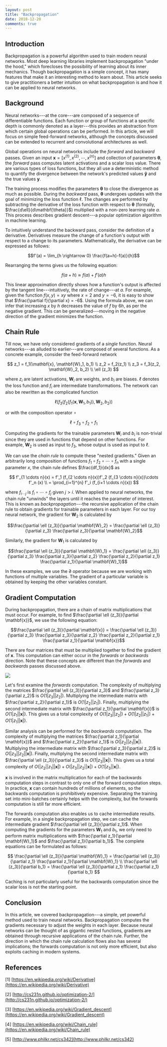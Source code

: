 ```yaml
---
layout: post
title: "Backpropagation"
date: 2018-12-20
comments: true
---
```


## Introduction

Backpropagation is a powerful algorithm used to train modern neural networks. Most deep learning libraries implement backpropagation "under the hood," which forecloses the possibility of learning about its inner mechanics. Though backpropagation is a simple concept, it has many features that make it an interesting method to learn about. This article seeks to give practitioners a better intuition on what backpropagation is and how it can be applied to neural networks.

## Background

Neural networks---at the core---are composed of a sequence of differentiable functions. Each function or group of functions at a specific depth is commonly denoted as a layer---this provides an abstraction from which certain global operations can be performed. In this article, we will focus on simple feed-forward networks, although the concepts discussed can be extended to recurrent and convolutional architectures as well.

Global operations on neural networks include the _forward_ and _backward_ passes. Given an input $\mathbf{x} = [x^{(1)}, x^{(2)}, \cdots, x^{(n)}]$ and collection of parameters $\mathbf{\theta}$, the _forward_ pass computes latent activations and a scalar loss value. There are various types of loss functions, but they all use a deterministic method to quantify the divergence between the network's predicted values $\mathbf{\hat{y}}$ and the true values $\mathbf{y}$.

The training process modifies the parameters $\mathbf{\theta}$ to close the divergence as much as possible. During the _backward_ pass, $\mathbf{\theta}$ undergoes updates with the goal of minimizing the loss function $\ell$. The changes are performed by subtracting the derivative of the loss function with respect to $\mathbf{\theta}$ (formally, $\frac{d\ell}{d\mathbf{\theta}}$) multiplied with a non-zero learning rate $\alpha$. This process describes gradient descent---a popular optimization algorithm in machine learning.

To intuitively understand the backward pass, consider the definition of a derivative. Derivatives measure the change of a function's output with respect to a change to its parameters. Mathematically, the derivative can be expressed as follows:

$$f'(a) = \lim_{h \rightarrow 0} \frac{f(a+h)-f(a)}{h}$$

Rearranging the terms gives us the following equation:

$$f(a+h) \approx f(a) + f'(a)h$$

This linear approximation directly shows how a function's output is affected by the tangent line---intuitively, the rate of change---at $a$. For example, given the function $f(x,y) = xy$ where $x=2$ and $y=-6$, it is easy to show that $\frac{\partial f}{\partial x} = -6$. Using the formula above, we can infer that increasing $x$ by $h$ decreases the value of $f$ by $6h$, as per the negative gradient. This can be generalized---moving in the negative direction of the gradient minimizes the function.

## Chain Rule

Till now, we have only considered gradients of a _single_ function. Neural networks---as alluded to earlier---are composed of several functions. As a concrete example, consider the feed-forward network

$$
z_1 = f_1(\mathbf{x}, \mathbf{W}_1, b_1) \\
z_2 = f_2(z_1) \\
z_3 = f_3(z_2, \mathbf{W}_2, b_2) \\
\ell (z_3)
$$

where $z_i$ are latent activations, $\mathbf{W}_i$ are weights, and $b_i$ are biases. $\ell$ denotes the loss function and $f_i$ are intermediate transformations. The network can also be rewritten as the complicated function

$$\ell (f_3(f_2(f_1(\mathbf{x}, \mathbf{W}_1, b_1)), \mathbf{W}_2, b_2))$$

or with the composition operator $\circ$

$$\ell \circ f_3 \circ f_2 \circ f_1$$

Computing the gradients for the trainable parameters $\mathbf{W}_i$ and $b_i$ is non-trivial since they are used in functions that depend on other functions. For example, $\mathbf{W}_2$ is used as input to $f_3$, whose output is used as input to $\ell$.

We can use the _chain rule_ to compute these "nested gradients." Given an arbitrarily long composition of functions $f_1 \circ f_2 \circ \cdots \circ f_n$ with a single parameter $x$, the chain rule defines $\frac{df_1}{dx}$ as

$$
f'_{1 \cdots n}(x) = f'_1 (f_{2 \cdots n}(x))f'_2 (f_{3 \cdots n}(x))\cdots f'_n (x) \\
= \prod_{i=1}^{n} f'_i (f_{i+1 \cdots n}(x))
$$

where $f_{i \cdots j}$ is $f_i \circ \cdots \circ f_j$ given $j > i$. When applied to neural networks, the chain rule "unwinds" the layers until it reaches the parameter of interest. This is known as _backpropagation_---the recursive application of the chain rule to obtain gradients for trainable parameters in each layer. For our toy neural network, the gradient for $\mathbf{W}_2$ is calculated by

$$\frac{\partial \ell (z_3)}{\partial \mathbf{W}_2} = \frac{\partial \ell (z_3)}{\partial z_3} \frac{\partial z_3}{\partial \mathbf{W}_2}$$

Similarly, the gradient for $\mathbf{W}_1$ is calculated by

$$\frac{\partial \ell (z_3)}{\partial \mathbf{W}_1} = \frac{\partial \ell (z_3)}{\partial z_3} \frac{\partial z_3}{\partial z_2} \frac{\partial z_2}{\partial z_1} \frac{\partial z_1}{\partial \mathbf{W}_1}$$

In these examples, we use the $\partial$ operator because we are working with functions of multiple variables. The gradient of a particular variable is obtained by keeping the other variables constant.

## Gradient Computation

During backpropagation, there are a chain of matrix multiplications that must occur. For example, to find $\frac{\partial \ell (z_3)}{\partial \mathbf{x}}$, we use the following equation:

$$\frac{\partial \ell (z_3)}{\partial \mathbf{x}} = \frac{\partial \ell (z_3)}{\partial z_3} \frac{\partial z_3}{\partial z_2} \frac{\partial z_2}{\partial z_1} \frac{\partial z_1}{\partial \mathbf{x}}$$

There are four matrices that must be multiplied together to find the gradient of $\mathbf{x}$. This computation can either occur in the _forwards_ or _backwards_ direction. Note that these concepts are different than the _forwards_ and _backwards_ passes discussed above.

<img src="{{ site.baseurl }}/images/2018-12-20-1.png">

Let's first examine the _forwards_ computation. The complexity of multiplying the matrices $\frac{\partial \ell (z_3)}{\partial z_3}$ and $\frac{\partial z_3}{\partial z_2}$ is $O(1\vert z_3\vert \vert z_2\vert)$. Multiplying the intermediate matrix with $\frac{\partial z_2}{\partial z_1}$ is $O(1\vert z_2\vert \vert z_1\vert)$. Finally, multiplying the second intermediate matrix with $\frac{\partial z_1}{\partial \mathbf{x}}$ is $O(1\vert z_1\vert \vert \mathbf{x}\vert)$. This gives us a total complexity of $O(1\vert z_3\vert \vert z_2\vert) + O(1\vert z_2\vert \vert z_1\vert) + O(1\vert z_1\vert \vert \mathbf{x} \vert)$.

Similar analysis can be performed for the _backwards_ computation. The complexity of multiplying the matrices $\frac{\partial z_1}{\partial \mathbf{x}}$ and $\frac{\partial z_2}{\partial z_1}$ is $O(\vert z_2 \vert \vert z_1 \vert \vert \mathbf{x} \vert)$. Multiplying the intermediate matrix with $\frac{\partial z_3}{\partial z_2}$ is $O(\vert z_3 \vert \vert z_2 \vert \vert \mathbf{x} \vert)$. Finally, multiplying the second intermediate matrix with $\frac{\partial \ell (z_3)}{\partial z_3}$ is $O(1\vert z_3 \vert \vert \mathbf{x} \vert)$. This gives us a total complexity of $O(\vert z_2 \vert \vert z_1 \vert \vert \mathbf{x} \vert) + O(\vert z_3 \vert \vert z_2 \vert \vert \mathbf{x} \vert) + O(1\vert z_3 \vert \vert \mathbf{x} \vert)$.

$\mathbf{x}$ is involved in the matrix multiplication for each of the backwards computation steps in contrast to only one of the forward computation steps. In practice, $\mathbf{x}$ can contain hundreds of millions of elements, so the backwards computation is prohibitively expensive. Separating the training set into mini-batches certainly helps with the complexity, but the forwards computation is still far more efficient.

The forwards computation also enables us to cache intermediate results. For example, in a single backpropagation step, we can cache the intermediate gradient $\frac{\partial \ell (z_3)}{\partial z_1}$. When computing the gradients for the parameters $\mathbf{W}_1$ and $b_1$, we only need to perform matrix multiplications with $\frac{\partial z_1}{\partial \mathbf{W}_1}$ and $\frac{\partial z_1}{\partial b_1}$. The complete equations can be formulated as follows:

$$
\frac{\partial \ell (z_3)}{\partial \mathbf{W}_1} = \frac{\partial \ell (z_3)}{\partial z_1} \frac{\partial z_1}{\partial \mathbf{W}_1} \\
\frac{\partial \ell (z_3)}{\partial b_1} = \frac{\partial \ell (z_3)}{\partial z_1} \frac{\partial z_1}{\partial b_1}
$$

Caching is not particularly useful for the backwards computation since the scalar loss is not the starting point.

## Conclusion

In this article, we covered backpropagation---a simple, yet powerful method used to train neural networks. Backpropagation computes the gradients necessary to adjust the weights in each layer. Because neural networks can be thought of as gigantic nested functions, gradients are obtained through recursive applications of the chain rule. Further, the direction in which the chain rule calculation flows also has several implications; the forwards computation is not only more efficient, but also exploits caching in modern systems.

## References

[1] [https://en.wikipedia.org/wiki/Derivative](https://en.wikipedia.org/wiki/Derivative)

[2] [http://cs231n.github.io/optimization-2/](http://cs231n.github.io/optimization-2/)

[3] [https://en.wikipedia.org/wiki/Gradient_descent](https://en.wikipedia.org/wiki/Gradient_descent)

[4] [https://en.wikipedia.org/wiki/Chain_rule](https://en.wikipedia.org/wiki/Chain_rule)

[5] [http://www.philkr.net/cs342](http://www.philkr.net/cs342)